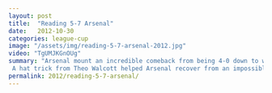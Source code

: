 ```yaml
---
layout: post
title:  "Reading 5-7 Arsenal"
date:   2012-10-30
categories: league-cup
image: "/assets/img/reading-5-7-arsenal-2012.jpg"
video: "TgUMJKGnOUg"
summary: "Arsenal mount an incredible comeback from being 4-0 down to win 7-5 in extra time.
 A hat trick from Theo Walcott helped Arsenal recover from an impossible situation."
permalink: 2012/reading-5-7-arsenal/
---
```

